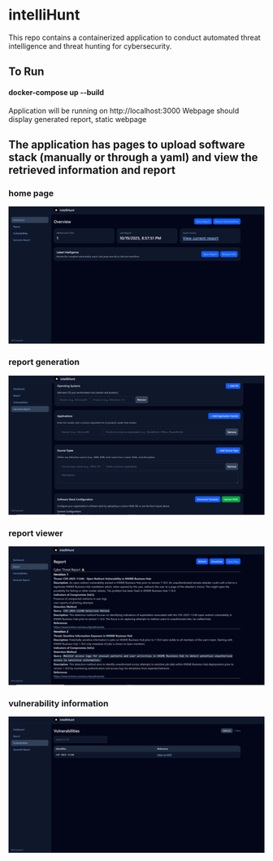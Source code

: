 # intelliHunt

This repo contains a containerized application to conduct automated threat intelligence and threat hunting 
for cybersecurity. 

## To Run

#### docker-compose up --build

Application will be running on http://localhost:3000
Webpage should display generated report, static webpage

## The application has pages to upload software stack (manually or through a yaml) and view the retrieved information and report

### home page
![screenshot](imageFolder/home_page.PNG)

### report generation
![screenshot](imageFolder/report_generation.PNG)

### report viewer
![screenshot](imageFolder/report_page.PNG)

### vulnerability information
![screenshot](imageFolder/vulnerabilities.PNG)
